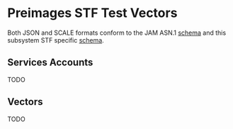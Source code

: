 # Preimages STF Test Vectors

Both JSON and SCALE formats conform to the JAM ASN.1 [schema](../jam-types-asn/jam-types.asn)
and this subsystem STF specific [schema](./preimages.asn).

## Services Accounts

TODO

## Vectors

TODO
